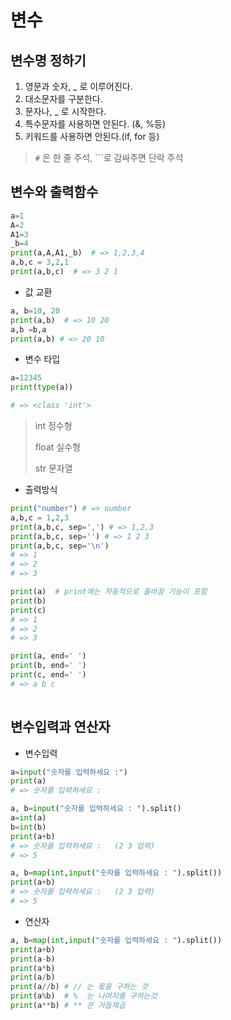 # 변수

## 변수명 정하기

1. 영문과 숫자, _ 로 이루어진다.
2. 대소문자를 구분한다.
3. 문자나, _ 로 시작한다.
4. 특수문자를 사용하면 안된다. (&, %등)
5. 키워드를 사용하면 안된다.(if, for 등)

> `#` 은 한 줄 주석, ```로 감싸주면 단락 주석



## 변수와 출력함수

```python
a=1
A=2
A1=3
_b=4
print(a,A,A1,_b)  # => 1,2,3,4
a,b,c = 3,2,1
print(a,b,c)  # => 3 2 1

```

* 값 교환

```python
a, b=10, 20
print(a,b)  # => 10 20
a,b =b,a
print(a,b) # => 20 10
```

* 변수 타입

``` python
a=12345
print(type(a))

# => <class 'int'>
```

> int 정수형
>
> float 실수형
>
> str 문자열



* 출력방식

```python
print("number") # => number
a,b,c = 1,2,3
print(a,b,c, sep=',') # => 1,2,3
print(a,b,c, sep='') # => 1 2 3
print(a,b,c, sep='\n') 
# => 1
# => 2
# => 3

print(a)  # print에는 자동적으로 줄바꿈 기능이 포함
print(b)
print(c)
# => 1
# => 2
# => 3

print(a, end=' ')  
print(b, end=' ')
print(c, end=' ')
# => a b c
  
```





## 변수입력과 연산자

* 변수입력

```python
a=input("숫자를 입력하세요 :")
print(a)
# => 숫자를 입력하세요 :

a, b=input("숫자를 입력하세요 : ").split()
a=int(a)
b=int(b)
print(a+b)
# => 숫자를 입력하세요 :   (2 3 입력)
# => 5

a, b=map(int,input("숫자를 입력하세요 : ").split())
print(a+b)
# => 숫자를 입력하세요 :   (2 3 입력)
# => 5
```

* 연산자

```python
a, b=map(int,input("숫자를 입력하세요 : ").split())
print(a+b)
print(a-b)
print(a*b)
print(a/b)
print(a//b) # // 는 몫을 구하는 것 
print(a%b)	# %  는 나머지를 구하는것
print(a**b) # ** 은 거듭제곱
```





